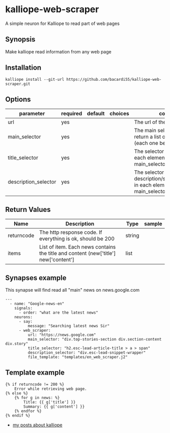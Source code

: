 # kalliope-web-scraper

A simple neuron for Kalliope to read part of web pages


## Synopsis

Make kalliope read information from any web page

## Installation

  ```
  kalliope install --git-url https://github.com/bacardi55/kalliope-web-scraper.git
  ```


## Options

| parameter            | required | default | choices | comment                                                                                    |
|----------------------|----------|---------|---------|--------------------------------------------------------------------------------------------|
| url                  | yes      |         |         | The url of the site to parse                                                               |
| main_selector        | yes      |         |         | The main selector that shoud return a list of htmlelement (each one being a news)          |
| title_selector       | yes      |         |         | The selector for the the title in each element of the main_selector                        |
| description_selector | yes      |         |         | The selector for the the description/summary/teaser/… in each element of the main_selector |


## Return Values

| Name         | Description                                                                           | Type     | sample   |
| ------------ | ------------------------------------------------------------------------------------- | -------- | -------- |
| returncode   | The http response code. If everything is ok, should be 200                            | string   |          |
| items        | List of item. Each news contains the title and content (new['title'] new['content']   | list     |          |


## Synapses example

This synapse will find read all "main" news on news.google.com
```
---
  - name: "Google-news-en"
    signals:
      - order: "what are the latest news"
    neurons:
      - say:
          message: "Searching latest news Sir"
      - web_scraper:
          url: "https://news.google.com"
          main_selector: "div.top-stories-section div.section-content div.story"
          title_selector: "h2.esc-lead-article-title > a > span"
          description_selector: "div.esc-lead-snippet-wrapper"
          file_template: "templates/en_web_scraper.j2"
```

## Template example

```
{% if returncode != 200 %}
    Error while retrieving web page.
{% else %}
    {% for g in news: %}
        Title: {{ g['title'] }}
        Summary: {{ g['content'] }}
    {% endfor %}
{% endif %}
```




* [my posts about kalliope](https://bacardi55.org/en/blog/2017/kalliope-neuron-google-calendar)
